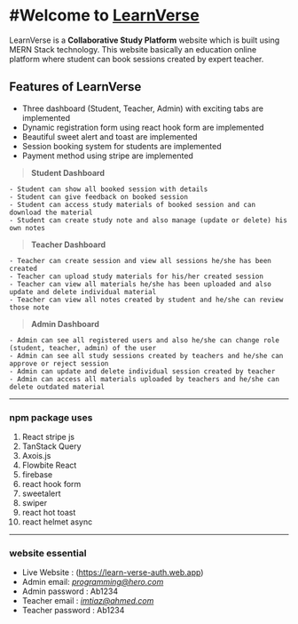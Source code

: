 # #Welcome to [LearnVerse](https://learn-verse-auth.web.app)

LearnVerse is a **Collaborative Study Platform** website which is built using MERN Stack technology. This website basically an education online platform where student can book sessions created by expert teacher.

## Features of LearnVerse

- Three dashboard (Student, Teacher, Admin) with exciting tabs are implemented
- Dynamic registration form using react hook form are implemented
- Beautiful sweet alert and toast are implemented
- Session booking system for students are implemented
- Payment method using stripe are implemented

> **Student Dashboard**

    - Student can show all booked session with details
    - Student can give feedback on booked session
    - Student can access study materials of booked session and can download the material
    - Student can create study note and also manage (update or delete) his own notes

> **Teacher Dashboard**

    - Teacher can create session and view all sessions he/she has been created
    - Teacher can upload study materials for his/her created session
    - Teacher can view all materials he/she has been uploaded and also update and delete individual material
    - Teacher can view all notes created by student and he/she can review those note

> **Admin Dashboard**

    - Admin can see all registered users and also he/she can change role (student, teacher, admin) of the user
    - Admin can see all study sessions created by teachers and he/she can approve or reject session
    - Admin can update and delete individual session created by teacher
    - Admin can access all materials uploaded by teachers and he/she can delete outdated material

---

### npm package uses

1. React stripe js
2. TanStack Query
3. Axois.js
4. Flowbite React
5. firebase
6. react hook form
7. sweetalert
8. swiper
9. react hot toast
10. react helmet async

---

### website essential

- Live Website : (https://learn-verse-auth.web.app)
- Admin email: *programming@hero.com*
- Admin password : Ab1234
- Teacher email : *imtiaz@ahmed.com*
- Teacher password : Ab1234
